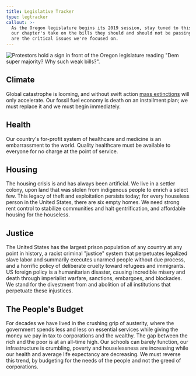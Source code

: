 ```yaml
---
title: Legislative Tracker
type: legtracker
callout: >-
  As the Oregon legislature begins its 2019 session, stay tuned to this page for
  our chapter's take on the bills they should and should not be passing. Below
  are the critical issues we're focused on.
---
```

![Protestors hold a sign in front of the Oregon legislature reading "Dem super majority? Why such weak bills?".](/assets/images/uploads/leg-2019.jpg)

## Climate

Global catastrophe is looming, and without swift action [mass extinctions](https://en.wikipedia.org/wiki/Holocene_extinction) will only accelerate. Our fossil fuel economy is death on an installment plan; we must replace it and we must begin immediately.

## Health

Our country's for-profit system of healthcare and medicine is an embarrassment to the world. Quality healthcare must be available to everyone for no charge at the point of service.

## Housing

The housing crisis is and has always been artificial. We live in a settler colony, upon land that was stolen from indigenous people to enrich a select few. This legacy of theft and exploitation persists today; for every houseless person in the United States, there are six empty homes. We need strong rent control to stabilize communities and halt gentrification, and affordable housing for the houseless.

## Justice

The United States has the largest prison population of any country at any point in history, a racist criminal "justice" system that perpetuates legalized slave labor and summarily executes unarmed people without due process, and a horrific policy of deliberate cruelty toward refugees and immigrants. US foreign policy is a humanitarian disaster, causing incredible misery and death through imperialist warfare, sanctions, embargoes, and blockades. We stand for the divestment from and abolition of all institutions that perpetuate these injustices.

## The People's Budget

For decades we have lived in the crushing grip of austerity, where the government spends less and less on essential services while giving the money we pay in tax to corporations and the wealthy. The gap between the rich and the poor is at an all-time high. Our schools can barely function, our infrastructure is crumbling, poverty and houselessness are increasing while our health and average life expectancy are decreasing. We must reverse this trend, by budgeting for the needs of the people and not the greed of corporations.
